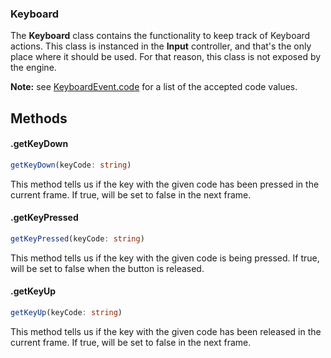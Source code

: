 ### Keyboard

The **Keyboard** class contains the functionality to keep track of Keyboard actions. This class is instanced in the **Input** controller, and that's the only place where it should be used. For that reason, this class is not exposed by the engine.

**Note:** see [KeyboardEvent.code](https://developer.mozilla.org/en-US/docs/Web/API/KeyboardEvent/code/code_values) for a list of the accepted code values.

## Methods

#### .getKeyDown

```typescript
getKeyDown(keyCode: string)
```

This method tells us if the key with the given code has been pressed in the current frame. If true, will be set to false in the next frame.

#### .getKeyPressed

```typescript
getKeyPressed(keyCode: string)
```

This method tells us if the key with the given code is being pressed. If true, will be set to false when the button is released.

#### .getKeyUp

```typescript
getKeyUp(keyCode: string)
```

This method tells us if the key with the given code has been released in the current frame. If true, will be set to false in the next frame.